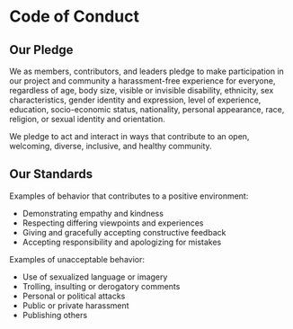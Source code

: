 # Code of Conduct

## Our Pledge

We as members, contributors, and leaders pledge to make participation in our project and community a harassment-free experience for everyone, regardless of age, body size, visible or invisible disability, ethnicity, sex characteristics, gender identity and expression, level of experience, education, socio-economic status, nationality, personal appearance, race, religion, or sexual identity and orientation.

We pledge to act and interact in ways that contribute to an open, welcoming, diverse, inclusive, and healthy community.

## Our Standards

Examples of behavior that contributes to a positive environment:

- Demonstrating empathy and kindness
- Respecting differing viewpoints and experiences
- Giving and gracefully accepting constructive feedback
- Accepting responsibility and apologizing for mistakes

Examples of unacceptable behavior:

- Use of sexualized language or imagery
- Trolling, insulting or derogatory comments
- Personal or political attacks
- Public or private harassment
- Publishing others
